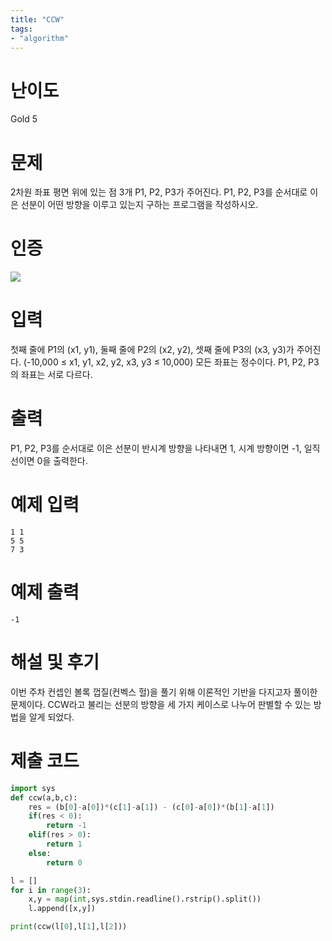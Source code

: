 ```yaml
---
title: "CCW"
tags:
- "algorithm"
---
```


# 난이도
Gold 5

# 문제
2차원 좌표 평면 위에 있는 점 3개 P1, P2, P3가 주어진다. P1, P2, P3를 순서대로 이은 선분이 어떤 방향을 이루고 있는지 구하는 프로그램을 작성하시오.

# 인증
![](https://bmchun00.github.io/assets/algo/week2-6.png)

# 입력
첫째 줄에 P1의 (x1, y1), 둘째 줄에 P2의 (x2, y2), 셋째 줄에 P3의 (x3, y3)가 주어진다. (-10,000 ≤ x1, y1, x2, y2, x3, y3 ≤ 10,000) 모든 좌표는 정수이다. P1, P2, P3의 좌표는 서로 다르다.

# 출력
P1, P2, P3를 순서대로 이은 선분이 반시계 방향을 나타내면 1, 시계 방향이면 -1, 일직선이면 0을 출력한다.

# 예제 입력
```
1 1
5 5
7 3
```

# 예제 출력
```
-1
```

# 해설 및 후기
이번 주차 컨셉인 볼록 껍질(컨벡스 헐)을 풀기 위해 이론적인 기반을 다지고자 풀이한 문제이다. CCW라고 불리는 선분의 방향을 세 가지 케이스로 나누어 판별할 수 있는 방법을 알게 되었다.

# 제출 코드
```py
import sys
def ccw(a,b,c):
    res = (b[0]-a[0])*(c[1]-a[1]) - (c[0]-a[0])*(b[1]-a[1])
    if(res < 0):
        return -1
    elif(res > 0):
        return 1
    else:
        return 0

l = []
for i in range(3):
    x,y = map(int,sys.stdin.readline().rstrip().split())
    l.append([x,y])

print(ccw(l[0],l[1],l[2]))
```
